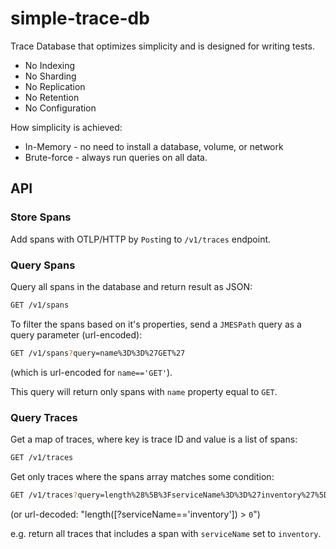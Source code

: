 # simple-trace-db

Trace Database that optimizes simplicity and is designed for writing tests.

- No Indexing
- No Sharding
- No Replication
- No Retention
- No Configuration

How simplicity is achieved:

- In-Memory - no need to install a database, volume, or network
- Brute-force - always run queries on all data.

## API

### Store Spans

Add spans with OTLP/HTTP by `Post`ing to `/v1/traces` endpoint.

### Query Spans

Query all spans in the database and return result as JSON:

```sh
GET /v1/spans
```

To filter the spans based on it's properties, send a `JMESPath` query as a query parameter (url-encoded):

```sh
GET /v1/spans?query=name%3D%3D%27GET%27
```

(which is url-encoded for `name=='GET'`).

This query will return only spans with `name` property equal to `GET`.

### Query Traces

Get a map of traces, where key is trace ID and value is a list of spans:

```sh
GET /v1/traces
```

Get only traces where the spans array matches some condition:

```sh
GET /v1/traces?query=length%28%5B%3FserviceName%3D%3D%27inventory%27%5D%29%20%3E%20%600%60
```

(or url-decoded: "length([?serviceName=='inventory']) > `0`")

e.g. return all traces that includes a span with `serviceName` set to `inventory`.

